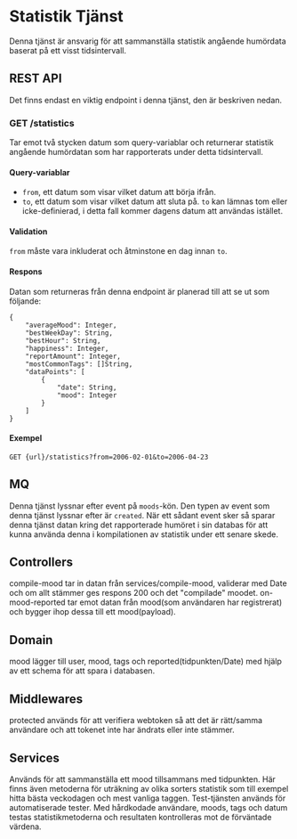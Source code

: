 # Statistik Tjänst
Denna tjänst är ansvarig för att sammanställa statistik angående humördata baserat på ett visst tidsintervall. 
## REST API
Det finns endast en viktig endpoint i denna tjänst, den är beskriven nedan.
### GET /statistics 
Tar emot två stycken datum som query-variablar och returnerar statistik angående humördatan som har rapporterats under detta tidsintervall. 
#### Query-variablar
* `from`, ett datum som visar vilket datum att börja ifrån.
* `to`, ett datum som visar vilket datum att sluta på.
`to` kan lämnas tom eller icke-definierad, i detta fall kommer dagens datum att användas istället. 
#### Validation
`from` måste vara inkluderat och åtminstone en dag innan `to`. 
#### Respons
Datan som returneras från denna endpoint är planerad till att se ut som följande: 
```
{
    "averageMood": Integer,
    "bestWeekDay": String,
    "bestHour": String,
    "happiness": Integer,
    "reportAmount": Integer,
    "mostCommonTags": []String,
    "dataPoints": [
        {
            "date": String,
            "mood": Integer
        }
    ]
}
```
#### Exempel
`GET {url}/statistics?from=2006-02-01&to=2006-04-23`
## MQ
Denna tjänst lyssnar efter event på `moods`-kön. Den typen av event som denna tjänst lyssnar efter är `created`. När ett sådant event sker så sparar denna tjänst datan kring det rapporterade humöret i sin databas för att kunna använda denna i kompilationen av statistik under ett senare skede.

## Controllers
compile-mood tar in datan från services/compile-mood, validerar med Date och om allt stämmer ges respons 200 och det "compilade" moodet. 
on-mood-reported tar emot datan från mood(som användaren har registrerat) och bygger ihop dessa till ett mood(payload). 

## Domain
mood lägger till user, mood, tags och reported(tidpunkten/Date) med hjälp av ett schema för att spara i databasen.  

## Middlewares
protected används för att verifiera webtoken så att det är rätt/samma användare och att tokenet inte har ändrats eller inte stämmer. 

## Services
Används för att sammanställa ett mood tillsammans med tidpunkten. Här finns även metoderna för uträkning av olika sorters statistik som till exempel hitta bästa veckodagen och 
mest vanliga taggen. 
Test-tjänsten används för automatiserade tester. Med hårdkodade användare, moods, tags och datum testas statistikmetoderna och resultaten kontrolleras mot de förväntade värdena. 
